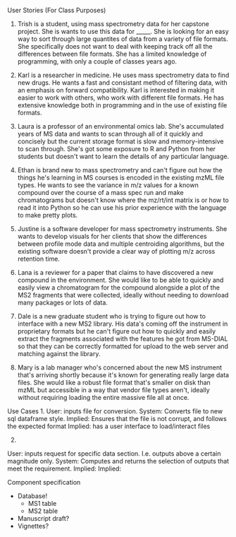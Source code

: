 User Stories (For Class Purposes)

1. Trish is a student, using mass spectrometry data for her capstone project. She is wants to use this data for _____. She is looking for an easy way to sort through large quantites of data from a variety of file formats. She specifically does not want to deal with keeping track off all the 
differences between file formats. She has a limited knowledge of programming, with only a couple of classes years ago.

2. Karl is a researcher in medicine. He uses mass spectrometry data to find new drugs. He wants a fast and consistant method of filtering data, with an emphasis on forward compatibility. Karl is interested in making it easier to work with others, who work with different file formats. He has extensive knowledge both in programming and in the use of existing file formats.

3. Laura is a professor of an environmental omics lab. She's accumulated years of MS data and wants to scan through all of it quickly and concisely but the current storage format is slow and memory-intensive to scan through. She's got some exposure to R and Python from her students but doesn't want to learn the details of any particular language.

4. Ethan is brand new to mass spectrometry and can't figure out how the things he's learning in MS courses is encoded in the existing mzML file types. He wants to see the variance in m/z values for a known compound over the course of a mass spec run and make chromatograms but doesn't know where the mz/rt/int matrix is or how to read it into Python so he can use his prior experience with the language to make pretty plots.

5. Justine is a software developer for mass spectrometry instruments. She wants to develop visuals for her clients that show the differences between profile mode data and multiple centroiding algorithms, but the existing software doesn't provide a clear way of plotting m/z across retention time.

6. Lana is a reviewer for a paper that claims to have discovered a new compound in the environment. She would like to be able to quickly and easily view a chromatogram for the compound alongside a plot of the MS2 fragments that were collected, ideally without needing to download many packages or lots of data.

7. Dale is a new graduate student who is trying to figure out how to interface with a new MS2 library. His data's coming off the instrument in proprietary formats but he can't figure out how to quickly and easily extract the fragments associated with the features he got from MS-DIAL so that they can be correctly formatted for upload to the web server and matching against the library.

8. Mary is a lab manager who's concerned about the new MS instrument that's arriving shortly because it's known for generating really large data files. She would like a robust file format that's smaller on disk than mzML but accessible in a way that vendor file types aren't, ideally without requiring loading the entire massive file all at once.


Use Cases
1.
User: inputs file for conversion.
System: Converts file to new sql dataframe style.
Implied: Ensures that the file is not corrupt, and follows the expected format 
Implied: has a user interface to load/interact files

2.
User: inputs request for specific data section. I.e. outputs above a certain magnitude only.
System: Computes and returns the selection of outputs that meet the requirement.
Implied: 
Implied: 




Component specification

  - Database!
    - MS1 table
    - MS2 table
  - Manuscript draft?
  - Vignettes?

